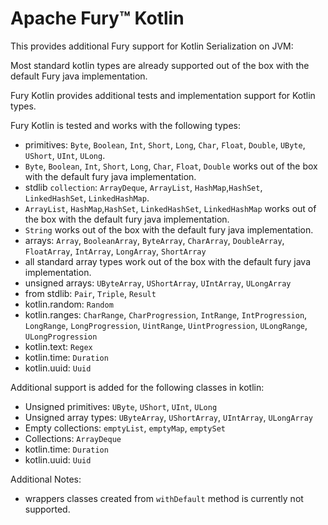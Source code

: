 # Apache Fury™ Kotlin

This provides additional Fury support for Kotlin Serialization on JVM:

Most standard kotlin types are already supported out of the box with the default Fury java implementation.

Fury Kotlin provides additional tests and implementation support for Kotlin types.

Fury Kotlin is tested and works with the following types:

- primitives: `Byte`, `Boolean`, `Int`, `Short`, `Long`, `Char`, `Float`, `Double`, `UByte`, `UShort`, `UInt`, `ULong`.
- `Byte`, `Boolean`, `Int`, `Short`, `Long`, `Char`, `Float`, `Double` works out of the box with the default fury java implementation.
- stdlib `collection`: `ArrayDeque`, `ArrayList`, `HashMap`,`HashSet`, `LinkedHashSet`, `LinkedHashMap`.
- `ArrayList`, `HashMap`,`HashSet`, `LinkedHashSet`, `LinkedHashMap` works out of the box with the default fury java implementation.
- `String` works out of the box with the default fury java implementation.
- arrays: `Array`, `BooleanArray`, `ByteArray`, `CharArray`, `DoubleArray`, `FloatArray`, `IntArray`, `LongArray`, `ShortArray`
- all standard array types work out of the box with the default fury java implementation.
- unsigned arrays: `UByteArray`, `UShortArray`, `UIntArray`, `ULongArray`
- from stdlib: `Pair`, `Triple`, `Result`
- kotlin.random: `Random`
- kotlin.ranges: `CharRange`, `CharProgression`, `IntRange`, `IntProgression`, `LongRange`, `LongProgression`, `UintRange`, `UintProgression`, `ULongRange`, `ULongProgression`
- kotlin.text: `Regex`
- kotlin.time: `Duration`
- kotlin.uuid: `Uuid`

Additional support is added for the following classes in kotlin:

- Unsigned primitives: `UByte`, `UShort`, `UInt`, `ULong`
- Unsigned array types: `UByteArray`, `UShortArray`, `UIntArray`, `ULongArray`
- Empty collections: `emptyList`, `emptyMap`, `emptySet`
- Collections: `ArrayDeque`
- kotlin.time: `Duration`
- kotlin.uuid: `Uuid`

Additional Notes:

- wrappers classes created from `withDefault` method is currently not supported.
